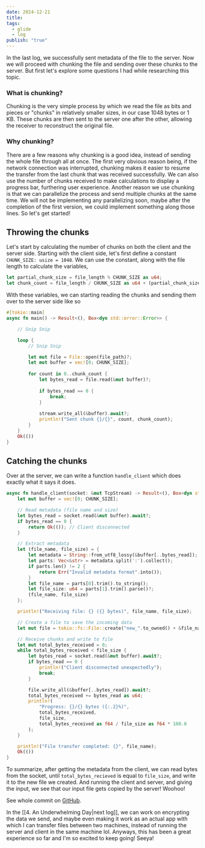 ```yaml
---
date: 2024-12-21
title: 
tags:
  - glide
  - log
publish: "true"
---
```

In the last log, we successfully sent metadata of the file to the server. Now we will proceed with chunking the file and sending over these chunks to the server. But first let's explore some questions I had while researching this topic. 
### What is chunking?
Chunking is the very simple process by which we read the file as bits and pieces or "chunks" in relatively smaller sizes, in our case 1048 bytes or 1 KB. These chunks are then sent to the server one after the other, allowing the receiver to reconstruct the original file.
### Why chunking?
There are a few reasons why chunking is a good idea, instead of sending the whole file through all at once. The first very obvious reason being, if the network connection was interrupted, chunking makes it easier to resume the transfer from the last chunk that was received successfully. We can also use the number of chunks received to make calculations to display a progress bar, furthering user experience. Another reason we use chunking is that we can parallelize the process and send multiple chunks at the same time. We will not be implementing any parallelizing soon, maybe after the completion of the first version, we could implement something along those lines. So let's get started!
## Throwing the chunks
Let's start by calculating the number of chunks on both the client and the server side. Starting with the client side, let's first define a constant `CHUNK_SIZE: usize = 1048`. We can use the constant, along with the file length to calculate the variables,

```rust title="src/bin/client.rs 46:9"
let partial_chunk_size = file_length % CHUNK_SIZE as u64;
let chunk_count = file_length / CHUNK_SIZE as u64 + (partial_chunk_size > 0) as u64;
```

With these variables, we can starting reading the chunks and sending them over to the server side like so

```rust title="src/bin/client.rs 51:9"
#[tokio::main]
async fn main() -> Result<(), Box<dyn std::error::Error>> {

	// Snip Snip

	loop {
		// Snip Snip

		let mut file = File::open(file_path)?;
		let mut buffer = vec![0; CHUNK_SIZE];
		
		for count in 0..chunk_count {
			let bytes_read = file.read(&mut buffer)?;
		
			if bytes_read == 0 {
				break;
			}
		
			stream.write_all(&buffer).await?;
			println!("Sent chunk {}/{}", count, chunk_count);
		}
	}
	Ok(())
}
```
## Catching the chunks
Over at the server, we can write a function `handle_client` which does exactly what it says it does.

```rust title="src/bin/server.rs"
async fn handle_client(socket: &mut TcpStream) -> Result<(), Box<dyn std::error::Error>> {
    let mut buffer = vec![0; CHUNK_SIZE];

    // Read metadata (file name and size)
    let bytes_read = socket.read(&mut buffer).await?;
    if bytes_read == 0 {
        return Ok(()); // Client disconnected
    }

    // Extract metadata
    let (file_name, file_size) = {
        let metadata = String::from_utf8_lossy(&buffer[..bytes_read]);
        let parts: Vec<&str> = metadata.split(':').collect();
        if parts.len() != 2 {
            return Err("Invalid metadata format".into());
        }
        let file_name = parts[0].trim().to_string();
        let file_size: u64 = parts[1].trim().parse()?;
        (file_name, file_size)
    }; 

    println!("Receiving file: {} ({} bytes)", file_name, file_size);

    // Create a file to save the incoming data
    let mut file = tokio::fs::File::create("new_".to_owned() + &file_name).await?;

    // Receive chunks and write to file
    let mut total_bytes_received = 0;
    while total_bytes_received < file_size {
        let bytes_read = socket.read(&mut buffer).await?;
        if bytes_read == 0 {
            println!("Client disconnected unexpectedly");
            break;
        }

        file.write_all(&buffer[..bytes_read]).await?;
        total_bytes_received += bytes_read as u64;
        println!(
            "Progress: {}/{} bytes ({:.2}%)",
            total_bytes_received,
            file_size,
            total_bytes_received as f64 / file_size as f64 * 100.0
        );
    }

    println!("File transfer completed: {}", file_name);
    Ok(())
}
```

To summarize, after getting the metadata from the client, we can read bytes from the socket, until `total_bytes_recieved` is equal to `file_size`, and write it to the new file we created. And running the client and server, and giving the input, we see that our input file gets copied by the server! Woohoo!

See whole commit on [GitHub](https://github.com/ngpal/file-transfer/commit/d4c9ea2632486a2b3c5620011d8caa7123d25492).

In the [[4. An Underwhelming Day|next log]], we can work on encrypting the data we send, and maybe even making it work as an actual app with which I can transfer files between two machines, instead of running the server and client in the same machine lol. Anyways, this has been a great experience so far and I'm so excited to keep going! Seeya!
